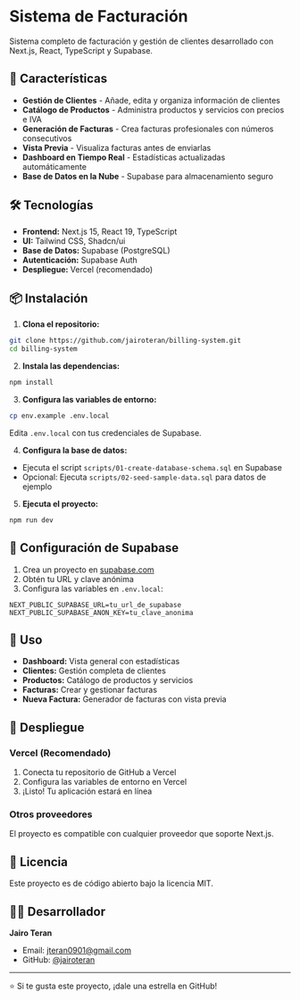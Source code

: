 # Sistema de Facturación

Sistema completo de facturación y gestión de clientes desarrollado con Next.js, React, TypeScript y Supabase.

## 🚀 Características

- **Gestión de Clientes** - Añade, edita y organiza información de clientes
- **Catálogo de Productos** - Administra productos y servicios con precios e IVA
- **Generación de Facturas** - Crea facturas profesionales con números consecutivos
- **Vista Previa** - Visualiza facturas antes de enviarlas
- **Dashboard en Tiempo Real** - Estadísticas actualizadas automáticamente
- **Base de Datos en la Nube** - Supabase para almacenamiento seguro

## 🛠️ Tecnologías

- **Frontend:** Next.js 15, React 19, TypeScript
- **UI:** Tailwind CSS, Shadcn/ui
- **Base de Datos:** Supabase (PostgreSQL)
- **Autenticación:** Supabase Auth
- **Despliegue:** Vercel (recomendado)

## 📦 Instalación

1. **Clona el repositorio:**
```bash
git clone https://github.com/jairoteran/billing-system.git
cd billing-system
```

2. **Instala las dependencias:**
```bash
npm install
```

3. **Configura las variables de entorno:**
```bash
cp env.example .env.local
```
Edita `.env.local` con tus credenciales de Supabase.

4. **Configura la base de datos:**
- Ejecuta el script `scripts/01-create-database-schema.sql` en Supabase
- Opcional: Ejecuta `scripts/02-seed-sample-data.sql` para datos de ejemplo

5. **Ejecuta el proyecto:**
```bash
npm run dev
```

## 🔧 Configuración de Supabase

1. Crea un proyecto en [supabase.com](https://supabase.com)
2. Obtén tu URL y clave anónima
3. Configura las variables en `.env.local`:
```env
NEXT_PUBLIC_SUPABASE_URL=tu_url_de_supabase
NEXT_PUBLIC_SUPABASE_ANON_KEY=tu_clave_anonima
```

## 📱 Uso

- **Dashboard:** Vista general con estadísticas
- **Clientes:** Gestión completa de clientes
- **Productos:** Catálogo de productos y servicios
- **Facturas:** Crear y gestionar facturas
- **Nueva Factura:** Generador de facturas con vista previa

## 🚀 Despliegue

### Vercel (Recomendado)
1. Conecta tu repositorio de GitHub a Vercel
2. Configura las variables de entorno en Vercel
3. ¡Listo! Tu aplicación estará en línea

### Otros proveedores
El proyecto es compatible con cualquier proveedor que soporte Next.js.

## 📄 Licencia

Este proyecto es de código abierto bajo la licencia MIT.

## 👨‍💻 Desarrollador

**Jairo Teran**
- Email: [jteran0901@gmail.com](mailto:jteran0901@gmail.com)
- GitHub: [@jairoteran](https://github.com/jairoteran)

---

⭐ Si te gusta este proyecto, ¡dale una estrella en GitHub!
